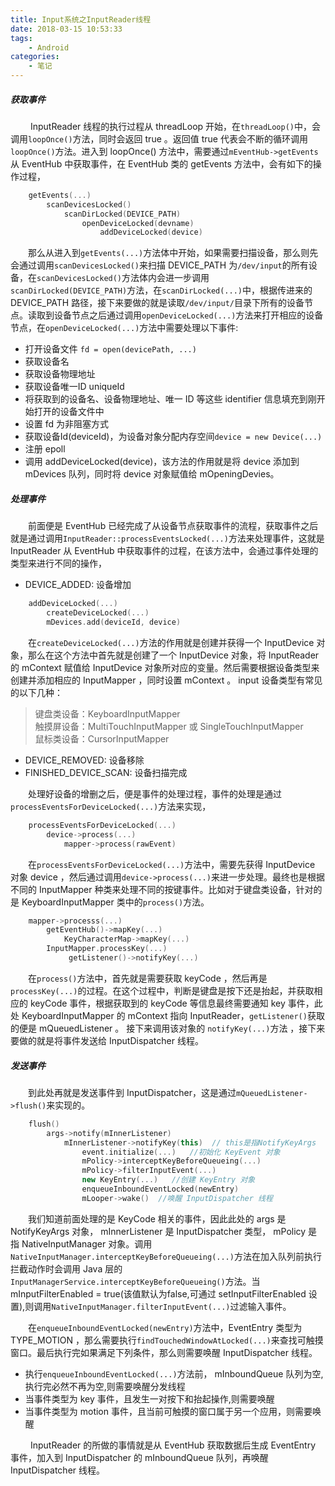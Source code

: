 ```yaml
---
title: Input系统之InputReader线程
date: 2018-03-15 10:53:33
tags:
	- Android
categories:
	- 笔记
---
```


##### 获取事件

&emsp;&emsp; InputReader 线程的执行过程从 threadLoop 开始，在`threadLoop()`中，会调用`loopOnce()`方法，同时会返回 true 。返回值 true 代表会不断的循环调用`loopOnce()`方法。进入到 loopOnce() 方法中，需要通过`mEventHub->getEvents`从 EventHub 中获取事件，在 EventHub 类的 getEvents 方法中，会有如下的操作过程，

```cpp
	getEvents(...)
		scanDevicesLocked()
			scanDirLocked(DEVICE_PATH)
				openDeviceLocked(devname)
					addDeviceLocked(device)
```

&emsp;&emsp;那么从进入到`getEvents(...)`方法体中开始，如果需要扫描设备，那么则先会通过调用`scanDevicesLocked()`来扫描 DEVICE_PATH 为`/dev/input`的所有设备，在`scanDevicesLocked()`方法体内会进一步调用`scanDirLocked(DEVICE_PATH)`方法，在`scanDirLocked(...)`中，根据传进来的 DEVICE_PATH 路径，接下来要做的就是读取`/dev/input/`目录下所有的设备节点。读取到设备节点之后通过调用`openDeviceLocked(...)`方法来打开相应的设备节点，在`openDeviceLocked(...)`方法中需要处理以下事件:

* 打开设备文件 `fd = open(devicePath, ...)`
* 获取设备名
* 获取设备物理地址
* 获取设备唯一ID uniqueId
* 将获取到的设备名、设备物理地址、唯一 ID 等这些 identifier 信息填充到刚开始打开的设备文件中
* 设置 fd 为非阻塞方式
* 获取设备Id(deviceId)，为设备对象分配内存空间`device = new Device(...)`
* 注册 epoll
* 调用 addDeviceLocked(device)，该方法的作用就是将 device 添加到 mDevices 队列，同时将 device 对象赋值给 mOpeningDevies。

##### 处理事件

&emsp;&emsp;前面便是 EventHub 已经完成了从设备节点获取事件的流程，获取事件之后就是通过调用`InputReader::processEventsLocked(...)`方法来处理事件，这就是 InputReader 从 EventHub 中获取事件的过程，在该方法中，会通过事件处理的类型来进行不同的操作，

* DEVICE_ADDED: 设备增加

```cpp
	addDeviceLocked(...)
		createDeviceLocked(...)
		mDevices.add(deviceId, device)
```

&emsp;&emsp;在`createDeviceLocked(...)`方法的作用就是创建并获得一个 InputDevice 对象，那么在这个方法中首先就是创建了一个 InputDevice 对象，将 InputReader 的 mContext 赋值给 InputDevice 对象所对应的变量。然后需要根据设备类型来创建并添加相应的 InputMapper ，同时设置 mContext 。 input 设备类型有常见的以下几种： 

> 键盘类设备：KeyboardInputMapper		
> 触摸屏设备：MultiTouchInputMapper 或 SingleTouchInputMapper		
> 鼠标类设备：CursorInputMapper

* DEVICE_REMOVED: 设备移除
* FINISHED_DEVICE_SCAN: 设备扫描完成

&emsp;&emsp;处理好设备的增删之后，便是事件的处理过程，事件的处理是通过`processEventsForDeviceLocked(...)`方法来实现，

```cpp
	processEventsForDeviceLocked(...)
		device->process(...)
			mapper->process(rawEvent)
```

&emsp;&emsp;在`processEventsForDeviceLocked(...)`方法中，需要先获得 InputDevice 对象 device ，然后通过调用`device->process(...)`来进一步处理。最终也是根据不同的 InputMapper 种类来处理不同的按键事件。比如对于键盘类设备，针对的是 KeyboardInputMapper 类中的`process()`方法。

```cpp
	mapper->processs(...)
		getEventHub()->mapKey(...)
			KeyCharacterMap->mapKey(...)
		InputMapper.processKey(...)
			 getListener()->notifyKey(...)
```

&emsp;&emsp;在`process()`方法中，首先就是需要获取 keyCode ，然后再是`processKey(...)`的过程。在这个过程中，判断是键盘是按下还是抬起，并获取相应的 keyCode 事件，根据获取到的 keyCode 等信息最终需要通知 key 事件，此处 KeyboardInputMapper 的 mContext 指向 InputReader，`getListener()`获取的便是 mQueuedListener 。 接下来调用该对象的 `notifyKey(...)`方法 ，接下来要做的就是将事件发送给 InputDispatcher 线程。

##### 发送事件

&emsp;&emsp;到此处再就是发送事件到 InputDispatcher，这是通过`mQueuedListener->flush()`来实现的。

```cpp
	flush()
		args->notify(mInnerListener)
			mInnerListener->notifyKey(this)  // this是指NotifyKeyArgs
				event.initialize(...)	//初始化 KeyEvent 对象
				mPolicy->interceptKeyBeforeQueueing(...)
				mPolicy->filterInputEvent(...)
				new KeyEntry(...)	//创建 KeyEntry 对象
				enqueueInboundEventLocked(newEntry)
				mLooper->wake()	 //唤醒 InputDispatcher 线程
```

&emsp;&emsp;我们知道前面处理的是 KeyCode 相关的事件，因此此处的 args 是 NotifyKeyArgs 对象， mInnerListener 是 InputDispatcher 类型， mPolicy 是指 NativeInputManager 对象。调用`NativeInputManager.interceptKeyBeforeQueueing(...)`方法在加入队列前执行拦截动作时会调用 Java 层的`InputManagerService.interceptKeyBeforeQueueing()`方法。当 mInputFilterEnabled = true(该值默认为false,可通过 setInputFilterEnabled 设置),则调用`NativeInputManager.filterInputEvent(...)`过滤输入事件。

&emsp;&emsp;在`enqueueInboundEventLocked(newEntry)`方法中，EventEntry 类型为 TYPE_MOTION ，那么需要执行`findTouchedWindowAtLocked(...)`来查找可触摸窗口。最后执行完如果满足下列条件，那么则需要唤醒 InputDispatcher 线程。

* 执行`enqueueInboundEventLocked(...)`方法前， mInboundQueue 队列为空,执行完必然不再为空,则需要唤醒分发线程
* 当事件类型为 key 事件，且发生一对按下和抬起操作,则需要唤醒
* 当事件类型为 motion 事件，且当前可触摸的窗口属于另一个应用，则需要唤醒

&emsp;&emsp; InputReader 的所做的事情就是从 EventHub 获取数据后生成 EventEntry 事件，加入到 InputDispatcher 的 mInboundQueue 队列，再唤醒 InputDispatcher 线程。
